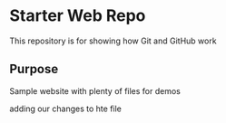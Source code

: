 # Starter Web Repo

This repository is for showing how Git and GitHub work

## Purpose

Sample website with plenty of files for demos

adding our changes to hte file
